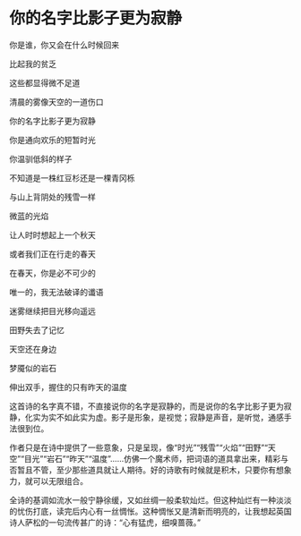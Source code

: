 # 你的名字比影子更为寂静

你是谁，你又会在什么时候回来 

比起我的贫乏 

这些都显得微不足道 

清晨的雾像天空的一道伤口 

你的名字比影子更为寂静 

你是通向欢乐的短暂时光 

你温驯低斜的样子 

不知道是一株红豆杉还是一棵青冈栎 

与山上背阴处的残雪一样 

微蓝的光焰 

让人时时想起上一个秋天 

或者我们正在行走的春天 

在春天，你是必不可少的 

唯一的，我无法破译的谶语 

迷雾继续把目光移向遥远 

田野失去了记忆 

天空还在身边 

梦魇似的岩石 

伸出双手，握住的只有昨天的温度 

这首诗的名字真不错，不直接说你的名字是寂静的，而是说你的名字比影子更为寂静，化实为实不如此实为虚。影子是形象，是视觉；寂静是声音，是听觉，通感手法很到位。 

作者只是在诗中提供了一些意象，只是呈现，像“时光”“残雪”“火焰”“田野”“天空”“目光”“岩石”“昨天”“温度”……仿佛一个魔术师，把词语的道具拿出来，精彩与否暂且不管，至少那些道具就让人期待。好的诗歌有时候就是积木，只要你有想象力，就可以无限组合。 

全诗的基调如流水一般宁静徐缓，又如丝绸一般柔软灿烂。但这种灿烂有一种淡淡的忧伤打底，读完后内心有一丝惆怅。这种惆怅又是清新而明亮的，让我想起英国诗人萨松的一句流传甚广的诗：“心有猛虎，细嗅蔷薇。”